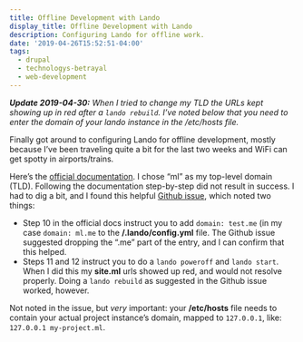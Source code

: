 ```yaml
---
title: Offline Development with Lando
display_title: Offline Development with Lando
description: Configuring Lando for offline work.
date: '2019-04-26T15:52:51-04:00'
tags:
  - drupal
  - technologys-betrayal
  - web-development
---
```

***Update 2019-04-30:*** *When I tried to change my TLD the URLs kept showing up in red after a `lando rebuild`. I’ve noted below that you need to enter the domain of your lando instance in the /etc/hosts file.*

Finally got around to configuring Lando for offline development, mostly because I’ve been traveling quite a bit for the last two weeks and WiFi can get spotty in airports/trains.

Here’s the [official documentation](https://docs.devwithlando.io/guides/offline-dev.html). I chose “ml” as my top-level domain (TLD). Following the documentation step-by-step did not result in success. I had to dig a bit, and I found this helpful [Github issue](https://github.com/lando/lando/issues/1581), which noted two things:

- Step 10 in the official docs instruct you to add `domain: test.me` (in my case `domain: ml.me` to the **/.lando/config.yml** file. The Github issue suggested dropping the “.me” part of the entry, and I can confirm that this helped.
- Steps 11 and 12 instruct you to do a `lando poweroff` and `lando start`. When I did this my **site.ml** urls showed up red, and would not resolve properly. Doing a `lando rebuild` as suggested in the Github issue worked, however.

Not noted in the issue, but *very* important: your **/etc/hosts** file needs to contain your actual project instance’s domain, mapped to `127.0.0.1`, like: `127.0.0.1 my-project.ml`.
